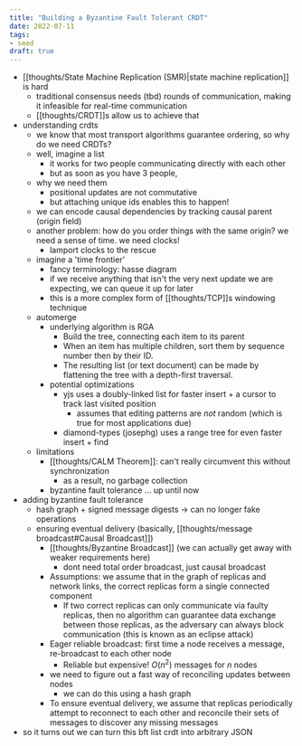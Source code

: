 ```yaml
---
title: "Building a Byzantine Fault Tolerant CRDT"
date: 2022-07-11
tags:
- seed
draft: true
---
```


- [[thoughts/State Machine Replication (SMR)|state machine replication]] is hard
	- traditional consensus needs (tbd) rounds of communication, making it infeasible for real-time communication
	- [[thoughts/CRDT]]s allow us to achieve that
- understanding crdts
	- we know that most transport algorithms guarantee ordering, so why do we need CRDTs?
	- well, imagine a list
		- it works for two people communicating directly with each other
		- but as soon as you have 3 people, 
	- why we need them
		- positional updates are not commutative
		- but attaching unique ids enables this to happen!
	- we can encode causal dependencies by tracking causal parent (origin field)
	- another problem: how do you order things with the same origin? we need a sense of time. we need clocks!
		- lamport clocks to the rescue
	- imagine a 'time frontier'
		- fancy terminology: hasse diagram
		- if we receive anything that isn't the very next update we are expecting, we can queue it up for later
		- this is a more complex form of [[thoughts/TCP]]s windowing technique
	- automerge
		- underlying algorithm is RGA
			-   Build the tree, connecting each item to its parent
			-   When an item has multiple children, sort them by sequence number then by their ID.
			-   The resulting list (or text document) can be made by flattening the tree with a depth-first traversal.
		- potential optimizations
			- yjs uses a doubly-linked list for faster insert + a cursor to track last visited position
				- assumes that editing patterns are *not* random (which is true for most applications due)
			- diamond-types (josephg) uses a range tree for even faster insert + find
	- limitations
		- [[thoughts/CALM Theorem]]: can't really circumvent this without synchronization
			- as a result, no garbage collection
		- byzantine fault tolerance ... up until now
- adding byzantine fault tolerance
	- hash graph + signed message digests -> can no longer fake operations
	- ensuring eventual delivery (basically, [[thoughts/message broadcast#Causal Broadcast]])
		- [[thoughts/Byzantine Broadcast]] (we can actually get away with weaker requirements here)
			- dont need total order broadcast, just causal broadcast
		- Assumptions: we assume that in the graph of replicas and network links, the correct replicas form a single connected component
			- If two correct replicas can only communicate via faulty replicas, then no algorithm can guarantee data exchange between those replicas, as the adversary can always block communication (this is known as an eclipse attack)
		- Eager reliable broadcast: first time a node receives a message, re-broadcast to each other node
			- Reliable but expensive! $O(n^2)$ messages for $n$ nodes
		- we need to figure out a fast way of reconciling updates between nodes
			- we can do this using a hash graph
		- To ensure eventual delivery, we assume that replicas periodically attempt to reconnect to each other and reconcile their sets of messages to discover any missing messages
- so it turns out we can turn this bft list crdt into arbitrary JSON
